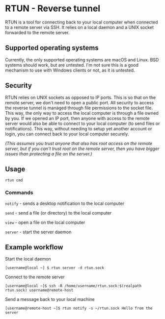 # RTUN - Reverse tunnel

RTUN is a tool for connecting back to your local computer when connected to a
remote server via SSH. It relies on a local daemon and a UNIX socket forwarded
to the remote server.

## Supported operating systems

Currently, the only supported operating systems are macOS and Linux. BSD
systems should work, but are untested. I'm not sure this is a good mechanism to
use with Windows clients or not, as it is untested.

## Security

RTUN relies on UNIX sockets as opposed to IP ports. This is so that on the
remote server, we don't need to open a public port. All security to access the
reverse tunnel is managed through file permissions to the socket file. This
way, the only way to access the local computer is through a file owned by you.
If we opened an IP port, then anyone with access to the remote server would
also be able to connect to your local computer (to send files or
notifications). This way, without needing to setup yet another account or
login, you can connect back to your local computer securely. 

*(This assumes you trust anyone that also has root access on the remote server,
but if you can't trust root on the remote server, then you have bigger issues
than protecting a file on the server.)*


## Usage

    rtun cmd


### Commands

`notify` - sends a desktop notification to the local computer

`send` - send a file (or directory) to the local computer

`view` - open a file on the local computer

`server` - start the server daemon

## Example workflow 

Start the local daemon

    [username@local ~] $ rtun server -d rtun.sock

Connect to the remote server

    [username@local ~]$ ssh -R /home/username/rtun.sock:$(realpath rtun.sock) username@remote-host

Send a message back to your local machine

    [username@remote-host ~]$ rtun notify -s ~/rtun.sock Hello from the server


